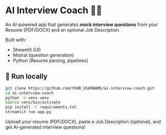 # AI Interview Coach 🤖🎤

An AI-powered app that generates **mock interview questions** from your Resume (PDF/DOCX) and an optional Job Description.

Built with:
- Streamlit (UI)
- Mistral (question generation)
- Python (Resume parsing, pipelines)

## 🚀 Run locally

```bash
git clone https://github.com/YOUR_USERNAME/ai-interview-coach.git
cd ai-interview-coach
python -m venv venv
source venv/bin/activate
pip install -r requirements.txt
streamlit run app.py
```
Upload your resume (PDF/DOCX), paste a Job Description (optional), and get AI-generated interview questions!
